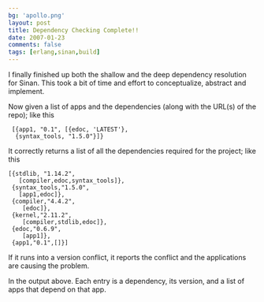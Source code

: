 ```yaml
---
bg: 'apollo.png'
layout: post
title: Dependency Checking Complete!!
date: 2007-01-23
comments: false
tags: [erlang,sinan,build]
---
```


I finally finished up both the shallow and the deep dependency
resolution for Sinan. This took a bit of time and effort to
conceptualize, abstract and implement.

Now given a list of apps and the dependencies (along with the URL(s)
of the repo); like this

     [{app1, "0.1", [{edoc, 'LATEST'},
      {syntax_tools, "1.5.0"}]}

It correctly returns a list of all the dependencies required for the
project; like this


    [{stdlib, "1.14.2",
       [compiler,edoc,syntax_tools]},
     {syntax_tools,"1.5.0",
       [app1,edoc]},
     {compiler,"4.4.2",
        [edoc]},
     {kernel,"2.11.2",
        [compiler,stdlib,edoc]},
     {edoc,"0.6.9",
        [app1]},
     {app1,"0.1",[]}]

If it runs into a version conflict, it reports the conflict and
the applications are causing the problem.

In the output above. Each entry is a dependency, its version, and a
list of apps that depend on that app.